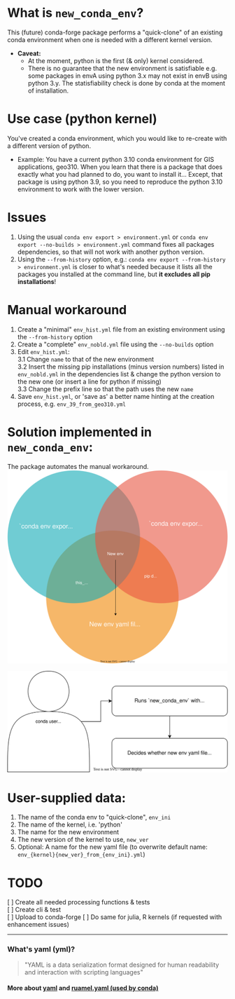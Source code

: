 # What is `new_conda_env`?
This (future) conda-forge package performs a "quick-clone" of an existing conda environment when one is needed with a different kernel version.  
* **Caveat:**
  - At the moment, python is the first (& only) kernel considered.
  - There is no guarantee that the new environment is satisfiable e.g. some packages in envA using python 3.x may not exist in envB using python 3.y. The statisfiability check is done by conda at the moment of installation.

# Use case (python kernel)

You've created a conda environment, which you would like to re-create with a different version of python.
* Example: You have a current python 3.10 conda environment for GIS applications, geo310. When you learn that there is a package that does exactly what you had planned to do, you want to install it... Except, that package is using python 3.9, so you need to reproduce the python 3.10 environment to work with the lower version.

# Issues
1. Using the usual `conda env export > environment.yml` or  `conda env export --no-builds > environment.yml` command fixes all packages dependencies, so that will not work with another python version.
2. Using the `--from-history` option, e.g.: `conda env export --from-history > environment.yml` is closer to what's needed because it lists all the packages you installed at the command line, but __it excludes all pip installations__!

# Manual workaround
 1. Create a "minimal" `env_hist.yml` file from an existing environment using the `--from-history` option
 2. Create a "complete" `env_nobld.yml` file using the `--no-builds` option
 3. Edit `env_hist.yml`:    
   3.1 Change `name` to that of the new environment  
   3.2 Insert the missing pip installations (minus version numbers) listed in `env_nobld.yml` in the dependencies list & change the python version to the new one (or insert a line for python if missing)  
   3.3 Change the prefix line so that the path uses the new `name`  
 4. Save `env_hist.yml`, or 'save as' a better name hinting at the creation process, e.g. `env_39_from_geo310.yml`

# Solution implemented in `new_conda_env`:
The package automates the manual workaround.
![wanted](./images/wanted_venn.drawio.svg)

![C1 view](./images/c1_view.drawio.svg)
# User-supplied data:
1. The name of the conda env to "quick-clone", `env_ini`
2. The name of the kernel, i.e. 'python'
2. The name for the new environment
2. The new version of the kernel to use, `new_ver`
3. Optional: A name for the new yaml file (to overwrite default name: `env_{kernel}{new_ver}_from_{env_ini}.yml`)

# TODO
 [ ] Create all needed processing functions & tests  
 [ ] Create cli & test  
 [ ] Upload to conda-forge
 [ ] Do same for julia, R kernels (if requested with enhancement issues)  
 
---

### What's yaml (yml)?
>"YAML is a data serialization format designed for human readability and interaction with scripting languages"
#### More about [yaml](https://github.com/yaml/yaml-spec/blob/main/spec/1.2.2/spec.md) and [ruamel.yaml (used by conda)](https://pypi.org/project/ruamel.yaml/)
